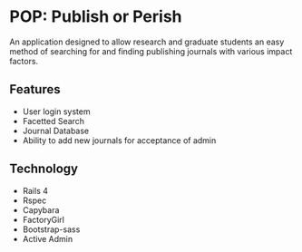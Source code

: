 # POP: Publish or Perish
An application designed to allow research and graduate students an easy method of
searching for and finding publishing journals with various impact factors.

## Features
* User login system
* Facetted Search
* Journal Database
* Ability to add new journals for acceptance of admin

## Technology
* Rails 4
* Rspec
* Capybara
* FactoryGirl
* Bootstrap-sass
* Active Admin  
